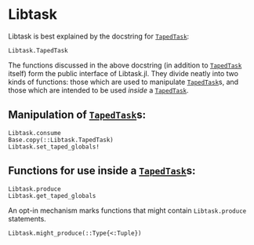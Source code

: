 # Libtask

Libtask is best explained by the docstring for [`TapedTask`](@ref):
```@docs; canonical=true
Libtask.TapedTask
```

The functions discussed in the above docstring (in addition to [`TapedTask`](@ref) itself) form the
public interface of Libtask.jl.
They divide neatly into two kinds of functions: those which are used to manipulate
[`TapedTask`](@ref)s, and those which are intended to be used _inside_ a
[`TapedTask`](@ref).

## Manipulation of [`TapedTask`](@ref)s:
```@docs; canonical=true
Libtask.consume
Base.copy(::Libtask.TapedTask)
Libtask.set_taped_globals!
```

## Functions for use inside a [`TapedTask`](@ref)s:
```@docs; canonical=true
Libtask.produce
Libtask.get_taped_globals
```

An opt-in mechanism marks functions that might contain `Libtask.produce` statements. 

```@docs; canonical=true
Libtask.might_produce(::Type{<:Tuple})
```
